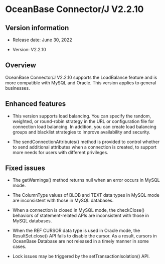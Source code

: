 # OceanBase Connector/J V2.2.10

## Version information

* Release date: June 30, 2022

* Version: V2.2.10

## Overview

OceanBase Connector/J V2.2.10 supports the LoadBalance feature and is more compatible with MySQL and Oracle. This version applies to general businesses. 

## Enhanced features

* This version supports load balancing. You can specify the random, weighted, or round-robin strategy in the URL or configuration file for connection load balancing. In addition, you can create load balancing groups and blacklist strategies to improve availability and security. 

* The sendConnectionAttributes() method is provided to control whether to send additional attributes when a connection is created, to support more needs for users with different privileges. 

## Fixed issues

* The getWarnings() method returns null when an error occurs in MySQL mode. 

* The ColumnType values of BLOB and TEXT data types in MySQL mode are inconsistent with those in MySQL databases. 

* When a connection is closed in MySQL mode, the checkClose() behaviors of statement-related APIs are inconsistent with those in MySQL databases. 

* When the REF CURSOR data type is used in Oracle mode, the ResultSet.close() API fails to disable the cursor. As a result, cursors in OceanBase Database are not released in a timely manner in some cases. 

* Lock issues may be triggered by the setTransactionIsolation() API. 
